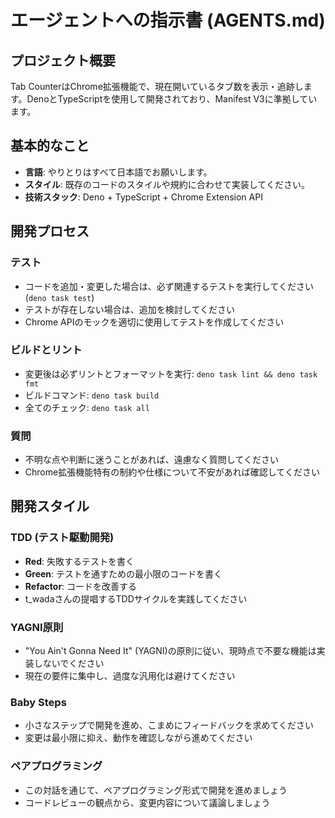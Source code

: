 # エージェントへの指示書 (AGENTS.md)

## プロジェクト概要

Tab CounterはChrome拡張機能で、現在開いているタブ数を表示・追跡します。DenoとTypeScriptを使用して開発されており、Manifest V3に準拠しています。

## 基本的なこと

- **言語**: やりとりはすべて日本語でお願いします。
- **スタイル**: 既存のコードのスタイルや規約に合わせて実装してください。
- **技術スタック**: Deno + TypeScript + Chrome Extension API

## 開発プロセス

### テスト
- コードを追加・変更した場合は、必ず関連するテストを実行してください (`deno task test`)
- テストが存在しない場合は、追加を検討してください
- Chrome APIのモックを適切に使用してテストを作成してください

### ビルドとリント
- 変更後は必ずリントとフォーマットを実行: `deno task lint && deno task fmt`
- ビルドコマンド: `deno task build`
- 全てのチェック: `deno task all`

### 質問
- 不明な点や判断に迷うことがあれば、遠慮なく質問してください
- Chrome拡張機能特有の制約や仕様について不安があれば確認してください

## 開発スタイル

### TDD (テスト駆動開発)
- **Red**: 失敗するテストを書く
- **Green**: テストを通すための最小限のコードを書く
- **Refactor**: コードを改善する
- t_wadaさんの提唱するTDDサイクルを実践してください

### YAGNI原則
- "You Ain't Gonna Need It" (YAGNI)の原則に従い、現時点で不要な機能は実装しないでください
- 現在の要件に集中し、過度な汎用化は避けてください

### Baby Steps
- 小さなステップで開発を進め、こまめにフィードバックを求めてください
- 変更は最小限に抑え、動作を確認しながら進めてください

### ペアプログラミング
- この対話を通じて、ペアプログラミング形式で開発を進めましょう
- コードレビューの観点から、変更内容について議論しましょう


